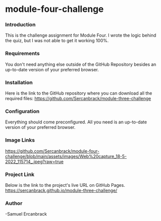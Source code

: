 # module-four-challenge

### Introduction

This is the challenge assignment for Module Four. I wrote the logic behind the quiz, but I was not able to get it working 100%. 

### Requirements

You don't need anything else outside of the GitHub Repository besides an up-to-date version of your preferred browser.

### Installation

Here is the link to the GitHub repository where you can download all the required files:
https://github.com/Sercanbrack/module-three-challenge

### Configuration

Everything should come preconfigured. All you need is an up-to-date version of your preferred browser.

### Image Links

https://github.com/Sercanbrack/module-four-challenge/blob/main/assets/images/Web%20capture_18-5-2022_115714_.jpeg?raw=true

### Project Link

Below is the link to the project's live URL on GitHub Pages.
https://sercanbrack.github.io/module-three-challenge/

### Author

-Samuel Ercanbrack

